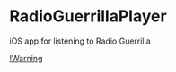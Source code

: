 RadioGuerrillaPlayer
====================

iOS app for listening to Radio Guerrilla

[!Warning](https://github.com/florinmunteanu/RadioGuerrillaPlayer/blob/master/screenshot1.png)
